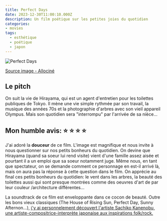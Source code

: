 ```yaml
---
title: Perfect Days
date: 2023-12-30T11:00:10.000Z
description: Un film poétique sur les petites joies du quotidien
categories:
- movies
tags:
  - esthétique
  - poétique
  - japon
---
```




![Perfect Days](https://fr.web.img4.acsta.net/c_310_420/pictures/23/10/19/17/23/3002976.jpg)

[Source image - Allociné](https://www.allocine.fr/film/fichefilm_gen_cfilm=314885.html)


## Le pitch

On suit la vie de Hirayama, qui est un agent d'entretien pour les toilettes publiques de Tokyo. Il mène une vie simple rythmée par son travail, la musique des années 70s et la photographie d'arbres avec son vieil appareil Olympus. Mais son quotidien sera "interrompu" par l'arrivée de sa nièce...

## Mon humble avis: ⭐️ ⭐️ ⭐️ ⭐️

J'ai adoré la **douceur** de ce film. L'image est magnifique et nous invite à nous questionner sur nos petits bonheurs du quotidien. On devine que Hirayama (quand sa soeur lui rend visite) vient d'une famille assez aisée et pourtant il a un emploi que sa soeur notamment juge. Même nous, en tant que spectateur, on se demande comment ce personnage en est-il arrivé là, mais on aura pas la réponse à cette question dans le film. On apprécie au final ces petits bonheurs du quotidien: le vent dans les arbres, la beauté des toilettes aussi qui sont presque montrées comme des oeuvres d'art de par leur couleur /architecture différentes...

La soundtrack de ce film est enveloppante dans ce cocon de beauté. Outre les bons vieux classiques (The House of Rising Sun, Perfect Day, Sunny Afternon...), [j'y ai personnelement découvert l'artiste Sachiko Kanenobu, une artiste-compositrice-interprète japonaise aux inspirations folk/rock.](https://open.spotify.com/intl-fr/track/1oMRfPV6MpRw0fOhLGbfh6?si=651e523bdc6c4a1b)


